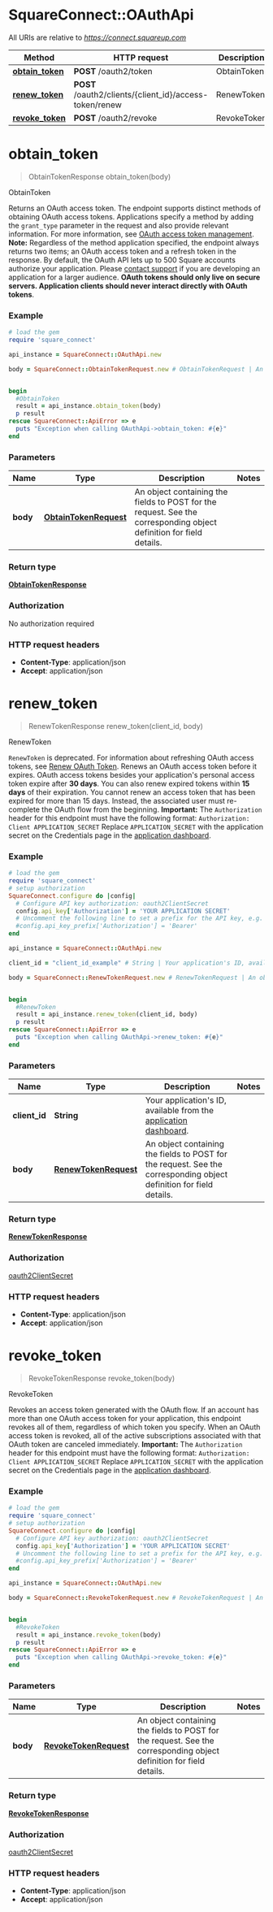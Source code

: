 # SquareConnect::OAuthApi

All URIs are relative to *https://connect.squareup.com*

Method | HTTP request | Description
------------- | ------------- | -------------
[**obtain_token**](OAuthApi.md#obtain_token) | **POST** /oauth2/token | ObtainToken
[**renew_token**](OAuthApi.md#renew_token) | **POST** /oauth2/clients/{client_id}/access-token/renew | RenewToken
[**revoke_token**](OAuthApi.md#revoke_token) | **POST** /oauth2/revoke | RevokeToken


# **obtain_token**
> ObtainTokenResponse obtain_token(body)

ObtainToken

Returns an OAuth access token.   The endpoint supports distinct methods of obtaining OAuth access tokens.  Applications specify a method by adding the `grant_type` parameter  in the request and also provide relevant information.  For more information, see [OAuth access token management](/authz/oauth/how-it-works#oauth-access-token-management).   __Note:__ Regardless of the method application specified, the endpoint always returns two items; an OAuth access token and  a refresh token in the response.   By default, the OAuth API lets up to 500 Square accounts authorize your application. Please [contact support](https://squareup.com/help/us/en/contact?prefill=developer_api) if you are developing an application for a larger audience.  __OAuth tokens should only live on secure servers. Application clients should never interact directly with OAuth tokens__.

### Example
```ruby
# load the gem
require 'square_connect'

api_instance = SquareConnect::OAuthApi.new

body = SquareConnect::ObtainTokenRequest.new # ObtainTokenRequest | An object containing the fields to POST for the request.  See the corresponding object definition for field details.


begin
  #ObtainToken
  result = api_instance.obtain_token(body)
  p result
rescue SquareConnect::ApiError => e
  puts "Exception when calling OAuthApi->obtain_token: #{e}"
end
```

### Parameters

Name | Type | Description  | Notes
------------- | ------------- | ------------- | -------------
 **body** | [**ObtainTokenRequest**](ObtainTokenRequest.md)| An object containing the fields to POST for the request.  See the corresponding object definition for field details. | 

### Return type

[**ObtainTokenResponse**](ObtainTokenResponse.md)

### Authorization

No authorization required

### HTTP request headers

 - **Content-Type**: application/json
 - **Accept**: application/json



# **renew_token**
> RenewTokenResponse renew_token(client_id, body)

RenewToken

`RenewToken` is deprecated. For information about refreshing OAuth access tokens, see  [Renew OAuth Token](/authz/oauth/cookbook/oauth-renew).   Renews an OAuth access token before it expires.  OAuth access tokens besides your application's personal access token expire after __30 days__. You can also renew expired tokens within __15 days__ of their expiration. You cannot renew an access token that has been expired for more than 15 days. Instead, the associated user must re-complete the OAuth flow from the beginning.  __Important:__ The `Authorization` header for this endpoint must have the following format:  ``` Authorization: Client APPLICATION_SECRET ```  Replace `APPLICATION_SECRET` with the application secret on the Credentials page in the [application dashboard](https://connect.squareup.com/apps).

### Example
```ruby
# load the gem
require 'square_connect'
# setup authorization
SquareConnect.configure do |config|
  # Configure API key authorization: oauth2ClientSecret
  config.api_key['Authorization'] = 'YOUR APPLICATION SECRET'
  # Uncomment the following line to set a prefix for the API key, e.g. 'Bearer' (defaults to nil)
  #config.api_key_prefix['Authorization'] = 'Bearer'
end

api_instance = SquareConnect::OAuthApi.new

client_id = "client_id_example" # String | Your application's ID, available from the [application dashboard](https://connect.squareup.com/apps).

body = SquareConnect::RenewTokenRequest.new # RenewTokenRequest | An object containing the fields to POST for the request.  See the corresponding object definition for field details.


begin
  #RenewToken
  result = api_instance.renew_token(client_id, body)
  p result
rescue SquareConnect::ApiError => e
  puts "Exception when calling OAuthApi->renew_token: #{e}"
end
```

### Parameters

Name | Type | Description  | Notes
------------- | ------------- | ------------- | -------------
 **client_id** | **String**| Your application&#39;s ID, available from the [application dashboard](https://connect.squareup.com/apps). | 
 **body** | [**RenewTokenRequest**](RenewTokenRequest.md)| An object containing the fields to POST for the request.  See the corresponding object definition for field details. | 

### Return type

[**RenewTokenResponse**](RenewTokenResponse.md)

### Authorization

[oauth2ClientSecret](../README.md#oauth2ClientSecret)

### HTTP request headers

 - **Content-Type**: application/json
 - **Accept**: application/json



# **revoke_token**
> RevokeTokenResponse revoke_token(body)

RevokeToken

Revokes an access token generated with the OAuth flow.  If an account has more than one OAuth access token for your application, this endpoint revokes all of them, regardless of which token you specify. When an OAuth access token is revoked, all of the active subscriptions associated with that OAuth token are canceled immediately.  __Important:__ The `Authorization` header for this endpoint must have the following format:  ``` Authorization: Client APPLICATION_SECRET ```  Replace `APPLICATION_SECRET` with the application secret on the Credentials page in the [application dashboard](https://connect.squareup.com/apps).

### Example
```ruby
# load the gem
require 'square_connect'
# setup authorization
SquareConnect.configure do |config|
  # Configure API key authorization: oauth2ClientSecret
  config.api_key['Authorization'] = 'YOUR APPLICATION SECRET'
  # Uncomment the following line to set a prefix for the API key, e.g. 'Bearer' (defaults to nil)
  #config.api_key_prefix['Authorization'] = 'Bearer'
end

api_instance = SquareConnect::OAuthApi.new

body = SquareConnect::RevokeTokenRequest.new # RevokeTokenRequest | An object containing the fields to POST for the request.  See the corresponding object definition for field details.


begin
  #RevokeToken
  result = api_instance.revoke_token(body)
  p result
rescue SquareConnect::ApiError => e
  puts "Exception when calling OAuthApi->revoke_token: #{e}"
end
```

### Parameters

Name | Type | Description  | Notes
------------- | ------------- | ------------- | -------------
 **body** | [**RevokeTokenRequest**](RevokeTokenRequest.md)| An object containing the fields to POST for the request.  See the corresponding object definition for field details. | 

### Return type

[**RevokeTokenResponse**](RevokeTokenResponse.md)

### Authorization

[oauth2ClientSecret](../README.md#oauth2ClientSecret)

### HTTP request headers

 - **Content-Type**: application/json
 - **Accept**: application/json



